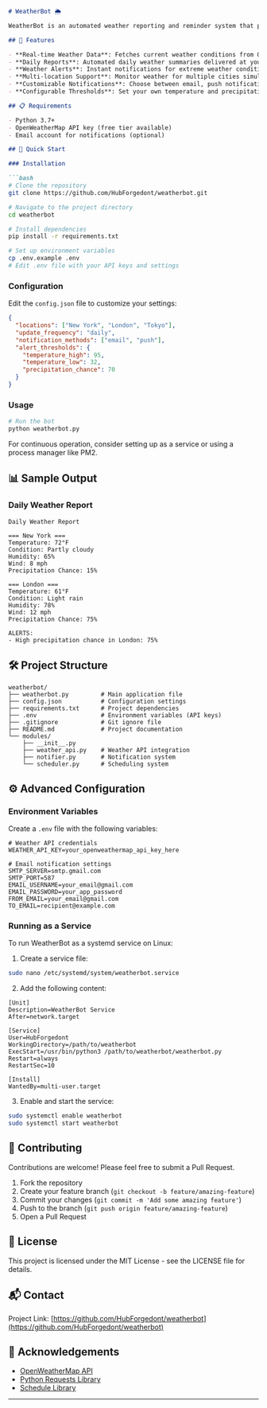 ```markdown
# WeatherBot 🌦️

WeatherBot is an automated weather reporting and reminder system that provides real-time weather updates, daily forecasts, and severe weather alerts through customizable notifications.

## 🌟 Features

- **Real-time Weather Data**: Fetches current weather conditions from OpenWeatherMap API
- **Daily Reports**: Automated daily weather summaries delivered at your preferred time
- **Weather Alerts**: Instant notifications for extreme weather conditions
- **Multi-location Support**: Monitor weather for multiple cities simultaneously
- **Customizable Notifications**: Choose between email, push notifications, or both
- **Configurable Thresholds**: Set your own temperature and precipitation alert thresholds

## 📋 Requirements

- Python 3.7+
- OpenWeatherMap API key (free tier available)
- Email account for notifications (optional)

## 🚀 Quick Start

### Installation

```bash
# Clone the repository
git clone https://github.com/HubForgedont/weatherbot.git

# Navigate to the project directory
cd weatherbot

# Install dependencies
pip install -r requirements.txt

# Set up environment variables
cp .env.example .env
# Edit .env file with your API keys and settings
```

### Configuration

Edit the `config.json` file to customize your settings:

```json
{
  "locations": ["New York", "London", "Tokyo"],
  "update_frequency": "daily",
  "notification_methods": ["email", "push"],
  "alert_thresholds": {
    "temperature_high": 95,
    "temperature_low": 32,
    "precipitation_chance": 70
  }
}
```

### Usage

```bash
# Run the bot
python weatherbot.py
```

For continuous operation, consider setting up as a service or using a process manager like PM2.

## 📊 Sample Output

### Daily Weather Report

```
Daily Weather Report

=== New York ===
Temperature: 72°F
Condition: Partly cloudy
Humidity: 65%
Wind: 8 mph
Precipitation Chance: 15%

=== London ===
Temperature: 61°F
Condition: Light rain
Humidity: 78%
Wind: 12 mph
Precipitation Chance: 75%

ALERTS:
- High precipitation chance in London: 75%
```

## 🛠️ Project Structure

```
weatherbot/
├── weatherbot.py         # Main application file
├── config.json           # Configuration settings
├── requirements.txt      # Project dependencies
├── .env                  # Environment variables (API keys)
├── .gitignore            # Git ignore file
├── README.md             # Project documentation
└── modules/
    ├── __init__.py
    ├── weather_api.py    # Weather API integration
    ├── notifier.py       # Notification system
    └── scheduler.py      # Scheduling system
```

## ⚙️ Advanced Configuration

### Environment Variables

Create a `.env` file with the following variables:

```
# Weather API credentials
WEATHER_API_KEY=your_openweathermap_api_key_here

# Email notification settings
SMTP_SERVER=smtp.gmail.com
SMTP_PORT=587
EMAIL_USERNAME=your_email@gmail.com
EMAIL_PASSWORD=your_app_password
FROM_EMAIL=your_email@gmail.com
TO_EMAIL=recipient@example.com
```

### Running as a Service

To run WeatherBot as a systemd service on Linux:

1. Create a service file:

```bash
sudo nano /etc/systemd/system/weatherbot.service
```

2. Add the following content:

```
[Unit]
Description=WeatherBot Service
After=network.target

[Service]
User=HubForgedont
WorkingDirectory=/path/to/weatherbot
ExecStart=/usr/bin/python3 /path/to/weatherbot/weatherbot.py
Restart=always
RestartSec=10

[Install]
WantedBy=multi-user.target
```

3. Enable and start the service:

```bash
sudo systemctl enable weatherbot
sudo systemctl start weatherbot
```

## 🤝 Contributing

Contributions are welcome! Please feel free to submit a Pull Request.

1. Fork the repository
2. Create your feature branch (`git checkout -b feature/amazing-feature`)
3. Commit your changes (`git commit -m 'Add some amazing feature'`)
4. Push to the branch (`git push origin feature/amazing-feature`)
5. Open a Pull Request

## 📝 License

This project is licensed under the MIT License - see the LICENSE file for details.

## 📬 Contact

Project Link: [https://github.com/HubForgedont/weatherbot](https://github.com/HubForgedont/weatherbot)

## 🙏 Acknowledgements

- [OpenWeatherMap API](https://openweathermap.org/api)
- [Python Requests Library](https://docs.python-requests.org/)
- [Schedule Library](https://schedule.readthedocs.io/)

---
